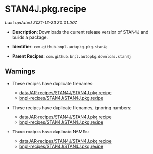 # STAN4J.pkg.recipe

_Last updated 2021-12-23 20:01:50Z_

- **Description**: Downloads the current release version of STAN4J and builds a package.

- **Identifier**: `com.github.bnpl.autopkg.pkg.stan4j`

- **Parent Recipes**: `com.github.bnpl.autopkg.download.stan4j`


## Warnings

- These recipes have duplicate filenames:
    - [dataJAR-recipes/STAN4J/STAN4J.pkg.recipe](/autopkg-dupe-tracker/dataJAR-recipes/STAN4J/STAN4J.pkg.recipe)
    - [bnpl-recipes/STAN4J/STAN4J.pkg.recipe](/autopkg-dupe-tracker/bnpl-recipes/STAN4J/STAN4J.pkg.recipe)

- These recipes have duplicate filenames, ignoring numbers:
    - [dataJAR-recipes/STAN4J/STAN4J.pkg.recipe](/autopkg-dupe-tracker/dataJAR-recipes/STAN4J/STAN4J.pkg.recipe)
    - [bnpl-recipes/STAN4J/STAN4J.pkg.recipe](/autopkg-dupe-tracker/bnpl-recipes/STAN4J/STAN4J.pkg.recipe)

- These recipes have duplicate NAMEs:
    - [dataJAR-recipes/STAN4J/STAN4J.pkg.recipe](/autopkg-dupe-tracker/dataJAR-recipes/STAN4J/STAN4J.pkg.recipe)
    - [bnpl-recipes/STAN4J/STAN4J.pkg.recipe](/autopkg-dupe-tracker/bnpl-recipes/STAN4J/STAN4J.pkg.recipe)